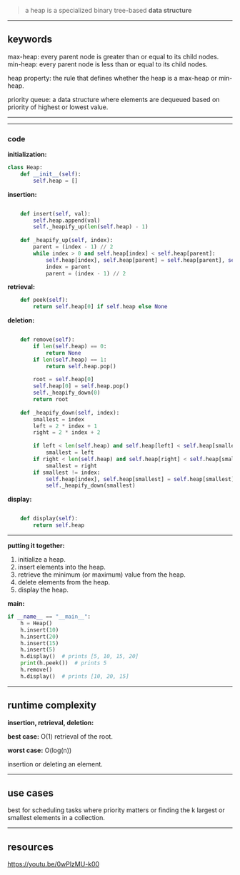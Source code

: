 > a heap is a specialized binary tree-based **data structure**
> 

---

## **keywords**

max-heap: every parent node is greater than or equal to its child nodes.
min-heap: every parent node is less than or equal to its child nodes.

heap property: the rule that defines whether the heap is a max-heap or min-heap.

priority queue: a data structure where elements are dequeued based on priority of highest or lowest value.

---

<!-- 
## **how it works**
### **diagram**
image.png
---
-->

---

### **code**

**initialization:**

```python
class Heap:
    def __init__(self):
        self.heap = []
```

**insertion:**

```python

    def insert(self, val):
        self.heap.append(val)
        self._heapify_up(len(self.heap) - 1)
    
    def _heapify_up(self, index):
        parent = (index - 1) // 2
        while index > 0 and self.heap[index] < self.heap[parent]:
            self.heap[index], self.heap[parent] = self.heap[parent], self.heap[index]
            index = parent
            parent = (index - 1) // 2

```

**retrieval:**

```python
    def peek(self):
        return self.heap[0] if self.heap else None

```

**deletion:**

```python

    def remove(self):
        if len(self.heap) == 0:
            return None
        if len(self.heap) == 1:
            return self.heap.pop()
        
        root = self.heap[0]
        self.heap[0] = self.heap.pop()
        self._heapify_down(0)
        return root
    
    def _heapify_down(self, index):
        smallest = index
        left = 2 * index + 1
        right = 2 * index + 2
        
        if left < len(self.heap) and self.heap[left] < self.heap[smallest]:
            smallest = left
        if right < len(self.heap) and self.heap[right] < self.heap[smallest]:
            smallest = right
        if smallest != index:
            self.heap[index], self.heap[smallest] = self.heap[smallest], self.heap[index]
            self._heapify_down(smallest)

```

**display:**

```python

    def display(self):
        return self.heap
```

---

**putting it together:**

1. initialize a heap.
2. insert elements into the heap.
3. retrieve the minimum (or maximum) value from the heap.
4. delete elements from the heap.
5. display the heap.

**main:**

```python
if __name__ == "__main__":
    h = Heap()
    h.insert(10)
    h.insert(20)
    h.insert(15)
    h.insert(5)
    h.display()  # prints [5, 10, 15, 20]
    print(h.peek())  # prints 5
    h.remove()  
    h.display()  # prints [10, 20, 15]

```

---

## **runtime complexity**

**insertion, retrieval, deletion:**

**best case:** O(1)
retrieval of the root.

**worst case:** O(log(n))

insertion or deleting an element.

---

## **use cases**

best for scheduling tasks where priority matters or finding the k largest or smallest elements in a collection.

---

## **resources**

https://youtu.be/0wPlzMU-k00
